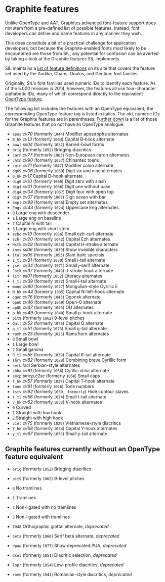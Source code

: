 Graphite features
=================

Unlike OpenType and AAT, Graphites advanced font-feature support does
not stem from a pre-defined list of possible features.  Instead, font
developers can define and name features in any manner they wish.

This does constitute a bit of a practical challenge for application
developers, but because the Graphite-enabled fonts most likely to be
encountered are those from SIL, any potential for confusion can be
averted by taking a look at the Graphite features SIL implements.

SIL maintains a [list of feature
definitions](http://scripts.sil.org/SILUnicodeRF_Features) on its site
that covers the feature set used by the Andika, Charis, Doulos, and
Gentium font familes.

Originally, SIL's font families used numeric IDs to identify each
feature.  As of the 5.000 releases in 2014, however, the features all
use four-character alphabetic IDs, many of which correspond directly
to the equivalent [OpenType feature](otf-features.md).

The following list includes the features with an OpenType equivalent;
the corresponding OpenType feature tag is listed in italics.  The old,
numeric IDs for the Graphite features are in parentheses.
[Further down](#nonotf) is a list of those Graphite features that do not have an
OpenType analogue.

- `apos`	*cv70*	(formerly `1044`) Modifier apostrophe alternates
- `B_hk`	*cv13*	(formerly `1064`) Capital B-hook alternate
- `bowl`	*ss04*	(formerly `1031`) Barred-bowl forms
- `brig`		(formerly `1052`) Bridging diacritics
- `carn`	*cv77*	(formerly `1063`) Non-European caron alternates
- `chtn`	*cv90*	(formerly `1057`) Chinantec toens
- `coln`	*cv71*	(formerly `1047`) Modifier colon alternate
- `dg69`	*cv06*	(formerly `1068`) Digit six and nine alternates
- `D_hk`	*cv17*	Capital D-hook alternate
- `dig0`	*cv10*	(formerly `1065`) Digit zero with slash
- `dig1`	*cv01*	(formerly `1066`) Digit one without base
- `dig4`	*cv04*	(formerly `1067`) Digit four with open top
- `dig7`	*cv07*	(formerly `1069`) Digit seven with bar
- `empt`	*cv98*	(formerly `1046`) Empty set alternates
- `Engs`	*cv43*	(formerly `1024`) Uppercase Eng alternates
 - `0` Large eng with descender
 - `1` Large eng on baseline
 - `2` Capital N with tail
 - `3` Large eng with short stem
- `ezhc`	*cv19*	(formerly `1036`) Small ezh-curl alternate
- `Ezhr`	*cv20*	(formerly `1042`) Capital Ezh alternates
- `Hstk`	*cv28*	(formerly `1038`) Capital H-stroke alternate
- `invs`	*ss06*	(formerly `1030`) Show invisible characters
- `ital`	*ss05*	(formerly `1053`) Slant italic specials
- `i_tl`	*cv31*	(formerly `1070`) Small i-tail alternate
- `jser`	*cv34*	(formerly `1071`) Small j-serif alternate
- `Jstk`	*cv37*	(formerly `1049`) J-stroke hook alternate
- `litr`	*ss01*	(formerly `1032`) Literacy alternates
- `l_tl`	*cv39*	(formerly `1072`) Small l-tail alternate
- `mone`	*cv80*	(formerly `1027`) Mongolian-style Cyrillic E
- `N_hk`	*cv44*	(formerly `1035`) Capital N-left-hook alternate
- `ogon`	*cv76*	(formerly `1043`) Ogonek alternate
- `opnO`	*cv46*	(formerly `1059`) Open-O alternate
- `opOU`	*cv47*	(formerly `1045`) OU alternates
- `p_hk`	*cv49*	(formerly `1040`) Small p-hook alternate
- `pit9`		(formerly `1062`) 9-level pitches
- `Qalt`	*cv52*	(formerly `1076`) Capital Q alternate
- `q_tl`	*cv51*	(formerly `1073`) Small q-tail alternate
- `ramh`	*cv25*	(formerly `1025`) Rams horn alternates
 - `0` Small bowl
 - `1` Large bowl
 - `2` Small gamma
- `R_tl`	*cv55*	(formerly `1039`) Capital R-tail alternate
- `sbrv`	*cv82*	(formerly `1028`) Combining breve Cyrillic form
- `serb`	*locl*	Serbian-style alternates
- `shha`	*cv81*	(formerly `1056`) Cyrillic shha alternate
- `smcp`	*smcp,c2sc*	(formerly `1058`) Small caps
- `t_hk`	*cv57*	(formerly `1037`) Capital T-hook alternate
- `tone`	*cv91*	(formerly `1026`) Tone numbers
- `tstv`	*cv92*	(formerly `1050, formerly`) Hide contour staves
- `t_tl`	*cv56*	(formerly `1074`) Small t-tail alternate
- `v_hk`	*cv62*	(formerly `1033`) V-hook alternates
 - `0` Curved
 - `1` Straight with low hook
 - `2` Straight with high hook
- `viet`	*cv75*	(formerly `1029`) Vietnamese-style diacritics
- `Y_hk`	*cv68*	(formerly `1034`) Capital Y-hook alternates
- `y_tl`	*cv67*	(formerly `1075`) Small y-tail alternate

<a name="nonotf"></a>

Graphite features currently without an OpenType feature equivalent
------------------------------------------------------------------

- `brig`		(formerly `1052`) Bridging diacritics
- `pit9`		(formerly `1062`) 9-level pitches
 - `0`	No tramlines
 - `1`	Tramlines
 - `2`	Non-ligated with no tramlines
 - `3`	Non-ligated with tramlines

- `1048`		Orthographic glottal alternate, *deprecated*
- `beta`		(formerly `1060`) Serif beta alternate, *deprecated*
- `dpua`		(formerly `1077`) Show deprecated PUA, *deprecated*
- `dsel`		(formerly `1051`) Diacritic selection, *deprecated*
- `lopr`		(formerly `1054`) Low-profile diacritics, *deprecated*
- `romn`		(formerly `1041`) Romanian-style diacritics, *deprecated*
